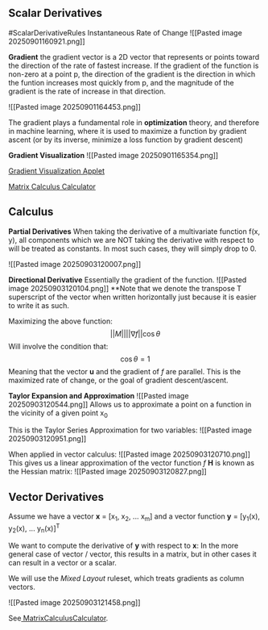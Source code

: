 ## Scalar Derivatives 

#ScalarDerivativeRules
Instantaneous Rate of Change
![[Pasted image 20250901160921.png]]

**Gradient** the gradient vector is a 2D vector that represents or points toward the direction of the rate of fastest increase. If the gradient of the function is non-zero at a point p, the direction of the gradient is the direction in which the funtion increases most quickly from p, and the magnitude of the gradient is the rate of increase in that direction. 

![[Pasted image 20250901164453.png]]

The gradient plays a fundamental role in **optimization** theory, and therefore in machine learning, where it is used to maximize a function by gradient ascent (or by its inverse, minimize a loss function by gradient descent)

**Gradient Visualization**
![[Pasted image 20250901165354.png]]

[Gradient Visualization Applet](https://www.geogebra.org/m/sWsGNs86)

[Matrix Calculus Calculator](http://www.matrixcalculus.org/matrixCalculus)

## Calculus

**Partial Derivatives**
When taking the derivative of a multivariate function f(x, y), all components which we are NOT taking the derivative with respect to will be treated as constants. In most such cases, they will simply drop to 0. 

![[Pasted image 20250903120007.png]]

**Directional Derivative**
Essentially the gradient of the function.
![[Pasted image 20250903120104.png]]
**Note that we denote the transpose T superscript of the vector when written horizontally just because it is easier to write it as such.

Maximizing the above function:
$$
||M||||\nabla f||\cos \theta
$$
Will involve the condition that:
$$
\cos \theta = 1
$$
Meaning that the vector **u** and the gradient of *f* are parallel. 
This is the maximized rate of change, or the goal of gradient descent/ascent. 

**Taylor Expansion and Approximation**
![[Pasted image 20250903120544.png]]
Allows us to approximate a point on a function in the vicinity of a given point x<sub>0</sub>

This is the Taylor Series Approximation for two variables:
![[Pasted image 20250903120951.png]]

When applied in vector calculus:
![[Pasted image 20250903120710.png]]
This gives us a linear approximation of the vector function *f*
**H** is known as the Hessian matrix:
![[Pasted image 20250903120827.png]]

## Vector Derivatives

Assume we have a vector **x** = [x<sub>1</sub>, x<sub>2</sub>, ... x<sub>m</sub>]
and a vector function **y** = [y<sub>1</sub>(x), y<sub>2</sub>(x), ... y<sub>n</sub>(x)]<sup>T</sup>

We want to compute the derivative of **y** with respect to **x**:
In the more general case of vector / vector, this results in a matrix, but in other cases it can result in a vector or a scalar. 

We will use the *Mixed Layout* ruleset, which treats gradients as column vectors.

![[Pasted image 20250903121458.png]]

See[ MatrixCalculusCalculator](http://www.matrixcalculus.org/).

